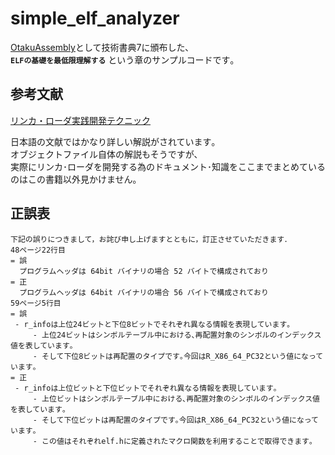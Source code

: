 # simple_elf_analyzer

[OtakuAssembly](https://otakuassembly.taprix.org/)として技術書典7に頒布した､  
**`ELFの基礎を最低限理解する`** という章のサンプルコードです｡ 

## 参考文献

[リンカ・ローダ実践開発テクニック](http://kozos.jp/books/linker_book.html)

日本語の文献ではかなり詳しい解説がされています｡  
オブジェクトファイル自体の解説もそうですが､  
実際にリンカ･ローダを開発する為のドキュメント･知識をここまでまとめているのはこの書籍以外見かけません｡  

## 正誤表

```
下記の誤りにつきまして，お詫び申し上げますとともに，訂正させていただきます．
48ページ22行目
= 誤
  プログラムヘッダは 64bit バイナリの場合 52 バイトで構成されており
= 正
  プログラムヘッダは 64bit バイナリの場合 56 バイトで構成されており
59ページ5行目
= 誤
 - r_infoは上位24ビットと下位8ビットでそれぞれ異なる情報を表現しています｡  
     - 上位24ビットはシンボルテーブル中における､再配置対象のシンボルのインデックス値を表しています｡  
     - そして下位8ビットは再配置のタイプです｡今回はR_X86_64_PC32という値になっています｡ 
= 正
 - r_infoは上位ビットと下位ビットでそれぞれ異なる情報を表現しています｡  
     - 上位ビットはシンボルテーブル中における､再配置対象のシンボルのインデックス値を表しています｡  
     - そして下位ビットは再配置のタイプです｡今回はR_X86_64_PC32という値になっています｡  
     - この値はそれぞれelf.hに定義されたマクロ関数を利用することで取得できます｡
     
```
